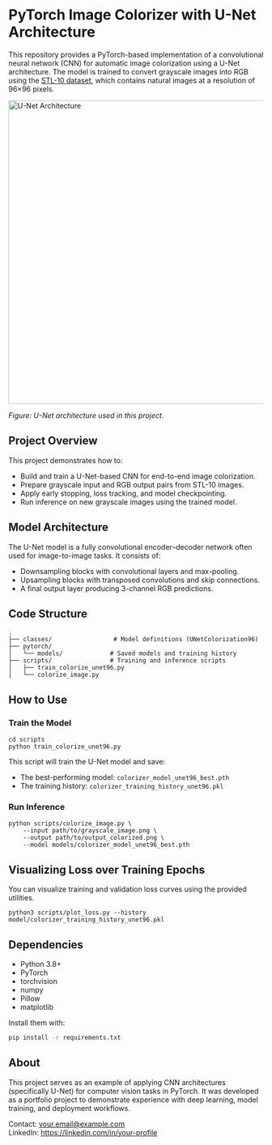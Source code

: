 # PyTorch Image Colorizer with U-Net Architecture

This repository provides a PyTorch-based implementation of a convolutional neural network (CNN) for automatic image colorization using a U-Net architecture. The model is trained to convert grayscale images into RGB using the [STL-10 dataset](https://cs.stanford.edu/~acoates/stl10/), which contains natural images at a resolution of 96×96 pixels.

<img src="architecture.png" alt="U-Net Architecture" width="600"/>

*Figure: U-Net architecture used in this project.*

## Project Overview

This project demonstrates how to:

- Build and train a U-Net-based CNN for end-to-end image colorization.
- Prepare grayscale input and RGB output pairs from STL-10 images.
- Apply early stopping, loss tracking, and model checkpointing.
- Run inference on new grayscale images using the trained model.

## Model Architecture

The U-Net model is a fully convolutional encoder–decoder network often used for image-to-image tasks. It consists of:

- Downsampling blocks with convolutional layers and max-pooling.
- Upsampling blocks with transposed convolutions and skip connections.
- A final output layer producing 3-channel RGB predictions.


## Code Structure

```
.
├── classes/                 # Model definitions (UNetColorization96)
├── pytorch/
│   └── models/             # Saved models and training history
├── scripts/                # Training and inference scripts
│   ├── train_colorize_unet96.py
│   └── colorize_image.py
```

## How to Use

### Train the Model

```
cd scripts
python train_colorize_unet96.py
```

This script will train the U-Net model and save:

- The best-performing model: `colorizer_model_unet96_best.pth`
- The training history: `colorizer_training_history_unet96.pkl`

### Run Inference

```
python scripts/colorize_image.py \
    --input path/to/grayscale_image.png \
    --output path/to/output_colorized.png \
    --model models/colorizer_model_unet96_best.pth
```

## Visualizing Loss over Training Epochs

You can visualize training and validation loss curves using the provided utilities.

```
python3 scripts/plot_loss.py --history model/colorizer_training_history_unet96.pkl
```

## Dependencies

- Python 3.8+
- PyTorch
- torchvision
- numpy
- Pillow
- matplotlib

Install them with:

```bash
pip install -r requirements.txt
```

## About

This project serves as an example of applying CNN architectures (specifically U-Net) for computer vision tasks in PyTorch. It was developed as a portfolio project to demonstrate experience with deep learning, model training, and deployment workflows.

Contact: your.email@example.com  
LinkedIn: https://linkedin.com/in/your-profile
